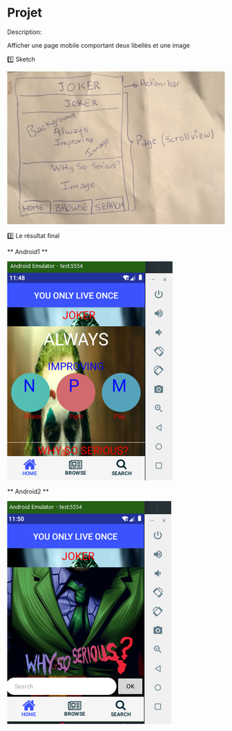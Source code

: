 # Projet

Description:

Afficher une page mobile comportant deux libellés et une image

:one: Sketch

![image](Sketch.png)

:two: Le résultat final

** Android1 **

![image](Capture_OFFICIELLE.PNG)

** Android2 **

![image](Capture_OFF2.PNG)
